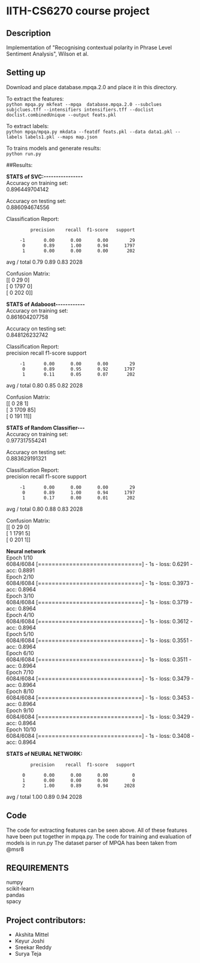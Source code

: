 # IITH-CS6270 course project

## Description

Implementation of "Recognising contextual polarity in Phrase Level Sentiment Analysis", Wilson et al.  

## Setting up
Download and place database.mpqa.2.0 and place it in this directory.  

To extract the features:  
`python mpqa.py mkfeat --mpqa  database.mpqa.2.0 --subclues subjclues.tff --intensifiers intensifiers.tff --doclist doclist.combinedUnique --output feats.pkl`  
  
To extract labels:  
`python mpqa/mpqa.py mkdata --featdf feats.pkl --data data1.pkl --labels labels1.pkl --maps map.json`  
  
To trains models and generate results:  
`python run.py`  
  
##Results: 
  
**STATS of SVC:----------------**    
Accuracy on training set:  
0.896449704142  
  
Accuracy on testing set:  
0.886094674556  
  
Classification Report:  

             precision    recall  f1-score   support

         -1       0.00      0.00      0.00        29
          0       0.89      1.00      0.94      1797
          1       0.00      0.00      0.00       202
  
avg / total       0.79      0.89      0.83      2028    
  
Confusion Matrix:  
[[   0   29    0]  
 [   0 1797    0]  
 [   0  202    0]]  

  
**STATS of Adaboost------------**    
Accuracy on training set:  
0.861604207758  
  
Accuracy on testing set:  
0.848126232742  
  
Classification Report:  
             precision    recall  f1-score   support

         -1       0.00      0.00      0.00        29
          0       0.89      0.95      0.92      1797
          1       0.11      0.05      0.07       202

avg / total       0.80      0.85      0.82      2028  
  
Confusion Matrix:  
[[   0   28    1]  
 [   3 1709   85]  
 [   0  191   11]]  

  
**STATS of Random Classifier---**  
Accuracy on training set:  
0.977317554241  
  
Accuracy on testing set:  
0.883629191321  
  
Classification Report:  
             precision    recall  f1-score   support

         -1       0.00      0.00      0.00        29
          0       0.89      1.00      0.94      1797
          1       0.17      0.00      0.01       202

avg / total       0.80      0.88      0.83      2028  
  
Confusion Matrix:  
[[   0   29    0]  
 [   1 1791    5]  
 [   0  201    1]]  


**Neural network**  
Epoch 1/10  
6084/6084 [==============================] - 1s - loss: 0.6291 - acc: 0.8891        
Epoch 2/10  
6084/6084 [==============================] - 1s - loss: 0.3973 - acc: 0.8964       
Epoch 3/10  
6084/6084 [==============================] - 1s - loss: 0.3719 - acc: 0.8964         
Epoch 4/10  
6084/6084 [==============================] - 1s - loss: 0.3612 - acc: 0.8964       
Epoch 5/10  
6084/6084 [==============================] - 1s - loss: 0.3551 - acc: 0.8964       
Epoch 6/10  
6084/6084 [==============================] - 1s - loss: 0.3511 - acc: 0.8964        
Epoch 7/10  
6084/6084 [==============================] - 1s - loss: 0.3479 - acc: 0.8964       
Epoch 8/10  
6084/6084 [==============================] - 1s - loss: 0.3453 - acc: 0.8964       
Epoch 9/10  
6084/6084 [==============================] - 1s - loss: 0.3429 - acc: 0.8964        
Epoch 10/10  
6084/6084 [==============================] - 1s - loss: 0.3408 - acc: 0.8964     

**STATS of NEURAL NETWORK:**  

             precision    recall  f1-score   support

          0       0.00      0.00      0.00         0
          1       0.00      0.00      0.00         0
          2       1.00      0.89      0.94      2028

avg / total       1.00      0.89      0.94      2028

## Code   
The code for extracting features can be seen above. All of these features have been put together in mpqa.py. 
The code for training and evaluation of models is in run.py
The dataset parser of MPQA has been taken from @msr8  

## REQUIREMENTS
numpy  
scikit-learn  
pandas    
spacy  

## Project contributors:
* Akshita Mittel
* Keyur Joshi
* Sreekar Reddy
* Surya Teja
